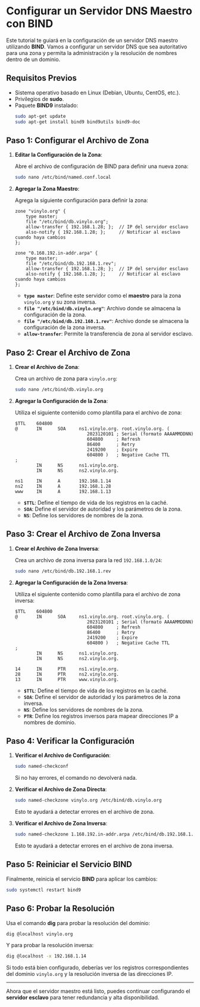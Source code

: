 # Configurar un Servidor DNS Maestro con BIND

Este tutorial te guiará en la configuración de un servidor DNS maestro utilizando **BIND**. Vamos a configurar un servidor DNS que sea autoritativo para una zona y permita la administración y la resolución de nombres dentro de un dominio.

## Requisitos Previos
- Sistema operativo basado en Linux (Debian, Ubuntu, CentOS, etc.).
- Privilegios de **sudo**.
- Paquete **BIND9** instalado:
  ```bash
  sudo apt-get update
  sudo apt-get install bind9 bind9utils bind9-doc
  ```

## Paso 1: Configurar el Archivo de Zona

1. **Editar la Configuración de la Zona**:
   
   Abre el archivo de configuración de BIND para definir una nueva zona:
   ```bash
   sudo nano /etc/bind/named.conf.local
   ```

2. **Agregar la Zona Maestro**:

   Agrega la siguiente configuración para definir la zona:
   ```plaintext
   zone "vinylo.org" {
       type master;
       file "/etc/bind/db.vinylo.org";
       allow-transfer { 192.168.1.28; };  // IP del servidor esclavo
       also-notify { 192.168.1.28; };     // Notificar al esclavo cuando haya cambios
   };

   zone "0.168.192.in-addr.arpa" {
       type master;
       file "/etc/bind/db.192.168.1.rev";
       allow-transfer { 192.168.1.28; };  // IP del servidor esclavo
       also-notify { 192.168.1.28; };     // Notificar al esclavo cuando haya cambios
   };
   ```
   - **`type master`**: Define este servidor como el **maestro** para la zona `vinylo.org` y su zona inversa.
   - **`file "/etc/bind/db.vinylo.org"`**: Archivo donde se almacena la configuración de la zona.
   - **`file "/etc/bind/db.192.168.1.rev"`**: Archivo donde se almacena la configuración de la zona inversa.
   - **`allow-transfer`**: Permite la transferencia de zona al servidor esclavo.

## Paso 2: Crear el Archivo de Zona

1. **Crear el Archivo de Zona**:

   Crea un archivo de zona para `vinylo.org`:
   ```bash
   sudo nano /etc/bind/db.vinylo.org
   ```

2. **Agregar la Configuración de la Zona**:

   Utiliza el siguiente contenido como plantilla para el archivo de zona:
   ```plaintext
   $TTL    604800
   @       IN      SOA     ns1.vinylo.org. root.vinylo.org. (
                              2023120101 ; Serial (formato AAAAMMDDNN)
                              604800     ; Refresh
                              86400      ; Retry
                              2419200    ; Expire
                              604800 )   ; Negative Cache TTL
   ;
           IN      NS      ns1.vinylo.org.
           IN      NS      ns2.vinylo.org.

   ns1     IN      A       192.168.1.14
   ns2     IN      A       192.168.1.28
   www     IN      A       192.168.1.13
   ```
   - **`$TTL`**: Define el tiempo de vida de los registros en la caché.
   - **`SOA`**: Define el servidor de autoridad y los parámetros de la zona.
   - **`NS`**: Define los servidores de nombres de la zona.

## Paso 3: Crear el Archivo de Zona Inversa

1. **Crear el Archivo de Zona Inversa**:

   Crea un archivo de zona inversa para la red `192.168.1.0/24`:
   ```bash
   sudo nano /etc/bind/db.192.168.1.rev
   ```

2. **Agregar la Configuración de la Zona Inversa**:

   Utiliza el siguiente contenido como plantilla para el archivo de zona inversa:
   ```plaintext
   $TTL    604800
   @       IN      SOA     ns1.vinylo.org. root.vinylo.org. (
                              2023120101 ; Serial (formato AAAAMMDDNN)
                              604800     ; Refresh
                              86400      ; Retry
                              2419200    ; Expire
                              604800 )   ; Negative Cache TTL
   ;
           IN      NS      ns1.vinylo.org.
           IN      NS      ns2.vinylo.org.

   14      IN      PTR     ns1.vinylo.org.
   28      IN      PTR     ns2.vinylo.org.
   13      IN      PTR     www.vinylo.org.
   ```
   - **`$TTL`**: Define el tiempo de vida de los registros en la caché.
   - **`SOA`**: Define el servidor de autoridad y los parámetros de la zona inversa.
   - **`NS`**: Define los servidores de nombres de la zona.
   - **`PTR`**: Define los registros inversos para mapear direcciones IP a nombres de dominio.

## Paso 4: Verificar la Configuración

1. **Verificar el Archivo de Configuración**:
   ```bash
   sudo named-checkconf
   ```
   Si no hay errores, el comando no devolverá nada.

2. **Verificar el Archivo de Zona Directa**:
   ```bash
   sudo named-checkzone vinylo.org /etc/bind/db.vinylo.org
   ```
   Esto te ayudará a detectar errores en el archivo de zona.

3. **Verificar el Archivo de Zona Inversa**:
   ```bash
   sudo named-checkzone 1.168.192.in-addr.arpa /etc/bind/db.192.168.1.rev
   ```
   Esto te ayudará a detectar errores en el archivo de zona inversa.

## Paso 5: Reiniciar el Servicio BIND

Finalmente, reinicia el servicio **BIND** para aplicar los cambios:
```bash
sudo systemctl restart bind9
```

## Paso 6: Probar la Resolución

Usa el comando **dig** para probar la resolución del dominio:
```bash
dig @localhost vinylo.org
```

Y para probar la resolución inversa:
```bash
dig @localhost -x 192.168.1.14
```

Si todo está bien configurado, deberías ver los registros correspondientes del dominio `vinylo.org` y la resolución inversa de las direcciones IP.

---

Ahora que el servidor maestro está listo, puedes continuar configurando el **servidor esclavo** para tener redundancia y alta disponibilidad.

